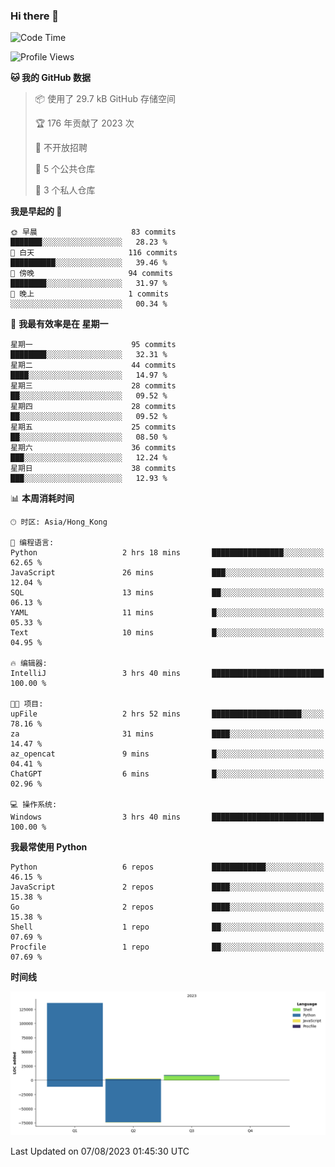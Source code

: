 ### Hi there 👋

<!--
**Mrzqd/Mrzqd** is a ✨ _special_ ✨ repository because its `README.md` (this file) appears on your GitHub profile.

Here are some ideas to get you started:

- 🔭 I’m currently working on ...
- 🌱 I’m currently learning ...
- 👯 I’m looking to collaborate on ...
- 🤔 I’m looking for help with ...
- 💬 Ask me about ...
- 📫 How to reach me: ...
- 😄 Pronouns: ...
- ⚡ Fun fact: ...
-->
<!--START_SECTION:waka-->
![Code Time](http://img.shields.io/badge/Code%20Time-120%20hrs%206%20mins-blue)

![Profile Views](http://img.shields.io/badge/%E4%B8%AA%E4%BA%BA%E8%B5%84%E6%96%99%E8%A7%82%E7%9C%8B%E6%AC%A1%E6%95%B0-82-blue)

**🐱 我的 GitHub 数据** 

> 📦  使用了 29.7 kB GitHub 存储空间 
 > 
> 🏆 176 年贡献了 2023 次
 > 
> 🚫 不开放招聘
 > 
> 📜 5 个公共仓库 
 > 
> 🔑 3 个私人仓库 
 > 
**我是早起的 🐤** 

```text
🌞 早晨                     83 commits          ███████░░░░░░░░░░░░░░░░░░   28.23 % 
🌆 白天                     116 commits         ██████████░░░░░░░░░░░░░░░   39.46 % 
🌃 傍晚                     94 commits          ████████░░░░░░░░░░░░░░░░░   31.97 % 
🌙 晚上                     1 commits           ░░░░░░░░░░░░░░░░░░░░░░░░░   00.34 % 
```
📅 **我最有效率是在 星期一** 

```text
星期一                      95 commits          ████████░░░░░░░░░░░░░░░░░   32.31 % 
星期二                      44 commits          ████░░░░░░░░░░░░░░░░░░░░░   14.97 % 
星期三                      28 commits          ██░░░░░░░░░░░░░░░░░░░░░░░   09.52 % 
星期四                      28 commits          ██░░░░░░░░░░░░░░░░░░░░░░░   09.52 % 
星期五                      25 commits          ██░░░░░░░░░░░░░░░░░░░░░░░   08.50 % 
星期六                      36 commits          ███░░░░░░░░░░░░░░░░░░░░░░   12.24 % 
星期日                      38 commits          ███░░░░░░░░░░░░░░░░░░░░░░   12.93 % 
```


📊 **本周消耗时间** 

```text
🕑︎ 时区: Asia/Hong_Kong

💬 编程语言: 
Python                   2 hrs 18 mins       ████████████████░░░░░░░░░   62.65 % 
JavaScript               26 mins             ███░░░░░░░░░░░░░░░░░░░░░░   12.04 % 
SQL                      13 mins             ██░░░░░░░░░░░░░░░░░░░░░░░   06.13 % 
YAML                     11 mins             █░░░░░░░░░░░░░░░░░░░░░░░░   05.33 % 
Text                     10 mins             █░░░░░░░░░░░░░░░░░░░░░░░░   04.95 % 

🔥 编辑器: 
IntelliJ                 3 hrs 40 mins       █████████████████████████   100.00 % 

🐱‍💻 项目: 
upFile                   2 hrs 52 mins       ████████████████████░░░░░   78.16 % 
za                       31 mins             ████░░░░░░░░░░░░░░░░░░░░░   14.47 % 
az_opencat               9 mins              █░░░░░░░░░░░░░░░░░░░░░░░░   04.41 % 
ChatGPT                  6 mins              █░░░░░░░░░░░░░░░░░░░░░░░░   02.96 % 

💻 操作系统: 
Windows                  3 hrs 40 mins       █████████████████████████   100.00 % 
```

**我最常使用 Python** 

```text
Python                   6 repos             ████████████░░░░░░░░░░░░░   46.15 % 
JavaScript               2 repos             ████░░░░░░░░░░░░░░░░░░░░░   15.38 % 
Go                       2 repos             ████░░░░░░░░░░░░░░░░░░░░░   15.38 % 
Shell                    1 repo              ██░░░░░░░░░░░░░░░░░░░░░░░   07.69 % 
Procfile                 1 repo              ██░░░░░░░░░░░░░░░░░░░░░░░   07.69 % 
```



**时间线**

![Lines of Code chart](https://raw.githubusercontent.com/Mrzqd/Mrzqd/main/assets/bar_graph.png)


 Last Updated on 07/08/2023 01:45:30 UTC
<!--END_SECTION:waka-->
